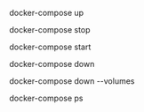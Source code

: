 docker-compose up

docker-compose stop

docker-compose start

docker-compose down

docker-compose down --volumes

docker-compose ps
